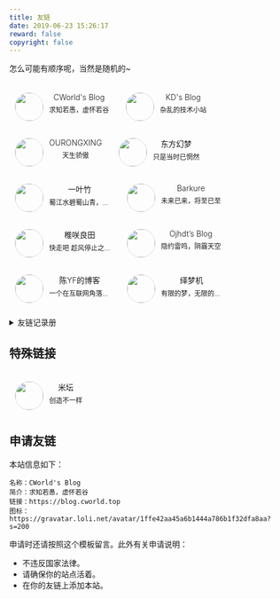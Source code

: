 ```yaml
---
title: 友链
date: 2019-06-23 15:26:17
reward: false
copyright: false
---
```


怎么可能有顺序呢，当然是随机的~

<style>.f>ul{display:flex;flex-wrap:wrap;padding:0}.f>ul>li{-webkit-transition:all .3s ease;transition:all .3s ease;list-style:none}.f>ul>li{display:flex;margin:10px 10px 0 0;text-decoration:none;font-weight:300;padding:10px;background-color:var(--inside-background);color:var(--inside-accent-color);border-radius:4px}.f>ul>li:hover{color:#fff;background-color:var(--inside-accent-color);box-shadow:0 2px 10px var(--inside-accent-color);transform:translateY(-5px)}.f>ul>li:active{-webkit-transform:scale(0.95);-moz-transform:scale(0.95);-ms-transform:scale(0.95);-o-transform:scale(0.95);transform:scale(0.95)}.f>ul>li>p{margin:0}.f img{background-color:#fff0;color:#fff;border:solid 1px #dbdbdb;border-radius:50%;width:50px;height:50px}.f img:hover{animation:whirl .5s}@keyframes whirl{0%{transform:rotate(0deg)}100%{transform:rotate(360deg)}}.f>ul>li>ul{position:relative;margin-left:10px;padding:0}.f>ul>li>ul>li{list-style:none;text-align:center}.f>ul>li>ul>li:nth-child(1){font-size:14px}.f>ul>li>ul>li:nth-child(2){font-size:12px;margin-top:5px;max-width:110px;overflow:hidden;text-overflow:ellipsis;white-space:nowrap}.f>ul>li>ul>li:nth-child(3) a{position:absolute;right:0;top:0;height:52px;width:100%;text-decoration:none!important;border:0;color:transparent}@media(max-width:450px){.f>ul>li{margin-left:0;width:100%}.f>ul>li>ul>li{text-align:start;max-width:200px!important}}</style>

<div class="f">

- ![](https://gravatar.loli.net/avatar/1ffe42aa45a6b1444a786b1f32dfa8aa?s=200)
  - CWorld's Blog
  - 求知若愚，虚怀若谷
  - [](https://blog.cworld.top)

- ![](https://www.kindyear.cn/wp-content/uploads/2021/12/B92C933A-F643-474F-A2E1-B2910102A90C.png)
  - KD's Blog
  - 杂乱的技术小站
  - [](https://www.kindyear.cn)

- ![](https://orxing.top/img/avatar.jpg)
  - OURONGXING
  - 天生骄傲
  - [](https://orxing.top)

- ![](https://ypy.mxlbs.cn/Oriental-Fantasy-logo-160.jpg)
  - 东方幻梦
  - 只是当时已惘然
  - [](https://orxing.top)

- ![](https://meyyz.cn/tx.png)
  - 一叶竹
  - 蜀江水碧蜀山青，圣主朝朝暮暮情
  - [](https://meyyz.cn)

- ![](https://thirdqq.qlogo.cn/g?b=sdk&k=VyrIfRuDgjHKOsfxbicZIUA&s=100&t=1635817743)
  - Barkure
  - 未来已来，将至已至
  - [](https://guguga.cn)

- ![](https://i.loli.net/2019/02/24/5c71bf051a8f2.jpg)
  - 椎咲良田
  - 快走吧 趁风停止之前
  - [](https://sanshiliuxiao.top)

- ![](https://blog.ojhdt.com/images/avatar.png)
  - Ojhdt’s Blog
  - 隐约雷鸣，阴霾天空
  - [](https://blog.ojhdt.com)

- ![](https://npm.elemecdn.com/chenyfan-oss@3)
  - 陈YF的博客
  - 一个在互联网角落挣扎的小小博客，很小很小
  - [](https://blog.cyfan.top)

- ![](https://gravatar.loli.net/avatar/804041e86cd7af1fa923d6639123b7ad?size=200)
  - 绎梦机
  - 有限的梦，无限的记忆
  - [](https://kurumit3.top)


</div>

<details>
<summary>友链记录册</summary>

  - 2020 09 36 —— 墨兰 修改
  - 2020 07 09 —— 蒟蒻のBLOG 离开
  - 2020 07 09 —— Vexsy 离开
  - 2020 07 07 —— Raaynk’s Blog 消失
  - 2020 07 07 —— 冬马的白色相簿 回归
  - 2021 02 22 —— 半叶子 离开
  - 2021 02 22 —— 冬马的白色相簿 消失
  - 2021 02 02 —— Heven Kin 回归
  - 2022 02 13 —— 理工小天使 消失
  - 2022 02 13 —— 自由灵的梦境 消失
  - 2022 02 13 —— 冬马のホワイトアルバム 消失
  - 2022 02 13 —— Sansui 消失

</details>

## 特殊链接

<div class="f">

- ![](https://static.cloudflare.ltd/Bandbbs_CDN/PWA/pwa_icon_192.png)
  - 米坛
  - 创造不一样
  - [](ttps://www.bandbbs.cn)

</div>

## 申请友链

本站信息如下：

```
名称：CWorld's Blog
简介：求知若愚，虚怀若谷
链接：https://blog.cworld.top
图标：https://gravatar.loli.net/avatar/1ffe42aa45a6b1444a786b1f32dfa8aa?s=200
```

申请时还请按照这个模板留言。此外有关申请说明：

- 不违反国家法律。
- 请确保你的站点活着。
- 在你的友链上添加本站。
